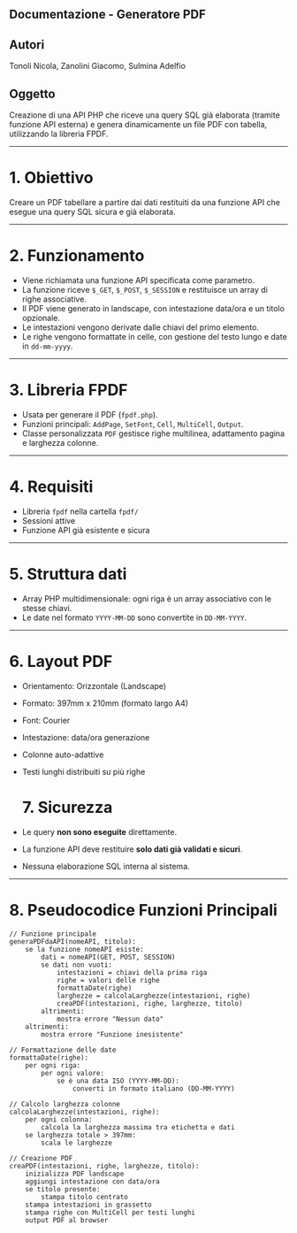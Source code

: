 ## Documentazione - Generatore PDF
## Autori
Tonoli Nicola, Zanolini Giacomo, Sulmina Adelfio

## Oggetto
Creazione di una API PHP che riceve una query SQL già elaborata (tramite funzione API esterna) e genera dinamicamente un file PDF con tabella, utilizzando la libreria FPDF.

---

# 1. Obiettivo
Creare un PDF tabellare a partire dai dati restituiti da una funzione API che esegue una query SQL sicura e già elaborata.

---

# 2. Funzionamento

- Viene richiamata una funzione API specificata come parametro.
- La funzione riceve `$_GET`, `$_POST`, `$_SESSION` e restituisce un array di righe associative.
- Il PDF viene generato in landscape, con intestazione data/ora e un titolo opzionale.
- Le intestazioni vengono derivate dalle chiavi del primo elemento.
- Le righe vengono formattate in celle, con gestione del testo lungo e date in `dd-mm-yyyy`.

---

# 3. Libreria FPDF

- Usata per generare il PDF (`fpdf.php`).
- Funzioni principali: `AddPage`, `SetFont`, `Cell`, `MultiCell`, `Output`.
- Classe personalizzata `PDF` gestisce righe multilinea, adattamento pagina e larghezza colonne.

---

# 4. Requisiti

- Libreria `fpdf` nella cartella `fpdf/`
- Sessioni attive
- Funzione API già esistente e sicura

---

# 5. Struttura dati

- Array PHP multidimensionale: ogni riga è un array associativo con le stesse chiavi.
- Le date nel formato `YYYY-MM-DD` sono convertite in `DD-MM-YYYY`.

---

# 6. Layout PDF

- Orientamento: Orizzontale (Landscape)
- Formato: 397mm x 210mm (formato largo A4)
- Font: Courier
- Intestazione: data/ora generazione
- Colonne auto-adattive
- Testi lunghi distribuiti su più righe

  # 7. Sicurezza

- Le query **non sono eseguite** direttamente.
- La funzione API deve restituire **solo dati già validati e sicuri**.
- Nessuna elaborazione SQL interna al sistema.

---

# 8. Pseudocodice Funzioni Principali

```plaintext
// Funzione principale
generaPDFdaAPI(nomeAPI, titolo):
    se la funzione nomeAPI esiste:
        dati = nomeAPI(GET, POST, SESSION)
        se dati non vuoti:
            intestazioni = chiavi della prima riga
            righe = valori delle righe
            formattaDate(righe)
            larghezze = calcolaLarghezze(intestazioni, righe)
            creaPDF(intestazioni, righe, larghezze, titolo)
        altrimenti:
            mostra errore "Nessun dato"
    altrimenti:
        mostra errore "Funzione inesistente"

// Formattazione delle date
formattaDate(righe):
    per ogni riga:
        per ogni valore:
            se è una data ISO (YYYY-MM-DD):
                converti in formato italiano (DD-MM-YYYY)

// Calcolo larghezza colonne
calcolaLarghezze(intestazioni, righe):
    per ogni colonna:
        calcola la larghezza massima tra etichetta e dati
    se larghezza totale > 397mm:
        scala le larghezze

// Creazione PDF
creaPDF(intestazioni, righe, larghezze, titolo):
    inizializza PDF landscape
    aggiungi intestazione con data/ora
    se titolo presente:
        stampa titolo centrato
    stampa intestazioni in grassetto
    stampa righe con MultiCell per testi lunghi
    output PDF al browser
